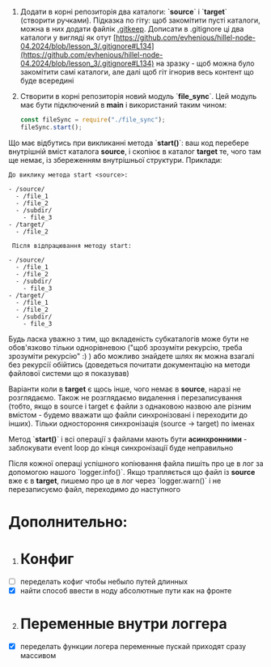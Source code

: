 1.  Додати в корні репозиторія два каталоги: \`**source**\` і \`**target**\` (створити ручками). Підказка по гіту: щоб закомітити пусті каталоги, можна в них додати файлік [.gitkeep](https://www.freecodecamp.org/news/what-is-gitkeep/). Дописати в .gitignore ці два каталоги у вигляді як отут [https://github.com/evhenious/hillel-node-04.2024/blob/lesson_3/.gitignore#L134](https://github.com/evhenious/hillel-node-04.2024/blob/lesson_3/.gitignore#L134) на зразку - щоб можна було закомітити самі каталоги, але далі щоб гіт ігнорив весь контент що буде всередині
2.  Створити в корні репозиторія новий модуль \`**file_sync**\`. Цей модуль має бути підключений в **main** і використаний таким чином:

    ```js
    const fileSync = require("./file_sync");
    fileSync.start();
    ```

Що має відбутись при викликанні метода \`**start()**\`: ваш код перебере внутрішній вміст каталога **source**, і скопіює в каталог **target** те, чого там ще немає, із збереженням внутрішньої структури. Приклади:

`До виклику метода start <source>: `

```
- /source/
  - /file_1
  - /file_2
  - /subdir/
    - file_3
- /target/
  - /file_2
```

` Після відпрацювання методу start:`

```
- /source/
  - /file_1
  - /file_2
  - /subdir/
    - file_3
- /target/
  - /file_1
  - /file_2
  - /subdir/
    - file_3
```

Будь ласка уважно з тим, що вкладеність субкаталогів може бути не обов'язково тільки однорівневою ("щоб зрозуміти рекурсію, треба зрозуміти рекурсію" :) ) або можливо знайдете шлях як можна взагалі без рекурсії обійтись (доведеться почитати документацію на методи файлової системи що я показував)

Варіанти коли в **target** є щось інше, чого немає в **source**, наразі не розглядаємо. Також не розглядаємо видалення і перезаписування (тобто, якщо в source і target є файли з однаковою назвою але різним вмістом - будемо вважати що файли синхронізовані і переходити до інших). Тільки одностороння синхронізація (source -> target) по іменах

Метод \`**start()**\` і всі операції з файлами мають бути **асинхронними** - заблокувати event loop до кінця синхронізації буде неправильно

Після кожної операці успішного копіювання файла пишіть про це в лог за допомогою нашого \`logger.info()\`. Якщо трапляється що файл із **source** вже є в **target**, пишемо про це в лог через \`logger.warn()\` і не перезаписуємо файл, переходимо до наступного

# Дополнительно:
1. # Конфиг
  - [ ] переделать кофиг чтобы небыло путей длинных
  - [x] найти способ ввести в ноду абсолютные пути как на фронте
2. # Переменные внутри логгера
  - [x] переделать функции логера переменные пускай приходят сразу массивом